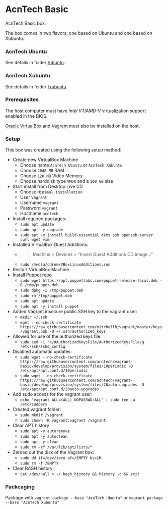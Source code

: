 # AcnTech Basic
AcnTech Basic box.

The box comes in two flavors, one based on Ubuntu and one based on Xubuntu.

### AcnTech Ubuntu
See details in folder [/ubuntu](/ubuntu).

### AcnTech Xubuntu
See details in folder [/xubuntu](/xubuntu).

### Prerequisites
The host computer must have _Intel VT/AMD-V_ virtualization support enabled in the BIOS.

[Oracle VirtualBox](https://www.virtualbox.org) and [Vagrant](https://www.vagrantup.com) must also be installed on the host.

### Setup
This box was created using the following setup method:

* Create new VirtualBox Machine
  * Choose name `AcnTech Ubuntu` or `AcnTech Xubuntu`
  * Choose `2048 MB` RAM
  * Choose `128 MB` Video Memory
  * Choose harddisk type `VMDK` and a `100 GB` size
* Start install from Desktop Live CD
  * Choose `Minimal installation`
  * User `Vagrant`
  * Username `vagrant`
  * Password `vagrant`
  * Hostname `acntech`
* Install required packages:
  * `sudo apt update`
  * `sudo apt -y upgrade`
  * `sudo apt -y install build-essential dkms ssh openssh-server curl wget vim`
* Installed VirtualBox Guest Additions:
  * > Machine > Devices > "Insert Guest Additions CD image..."
  * `sudo /media/cdrom/VBoxLinuxAdditions.run`
* Restart VirtualBox Machine
* Install Puppet repo
  * `sudo wget https://apt.puppetlabs.com/puppet-release-focal.deb -O /tmp/puppet.deb`
  * `sudo dpkg -i /tmp/puppet.deb`
  * `sudo rm /tmp/puppet.deb`
  * `sudo apt update`
  * `sudo apt -y install puppet`
* Added Vagrant insecure public SSH key to the vagrant user:
  * `mkdir ~/.ssh`
  * `wget --no-check-certificate https://raw.githubusercontent.com/mitchellh/vagrant/master/keys/vagrant.pub -O ~/.ssh/authorized_keys`
* Allowed for use of the authorized keys file:
  * `sudo sed -i 's/#AuthorizedKeysFile/AuthorizedKeysFile/g' /etc/ssh/sshd_config`
* Disabled automatic updates:
  * `sudo wget --no-check-certificate https://raw.githubusercontent.com/acntech/vagrant-basic/develop/provision/system/files/10periodic -O /etc/apt/apt.conf.d/10periodic`
  * `sudo wget --no-check-certificate https://raw.githubusercontent.com/acntech/vagrant-basic/develop/provision/system/files/20auto-upgrades -O /etc/apt/apt.conf.d/20auto-upgrades`
* Add sudo access for the vagrant user:
  * `echo "vagrant ALL=(ALL) NOPASSWD:ALL" | sudo tee -a /etc/sudoers`
* Created vagrant folder:
  * `sudo mkdir /vagrant`
  * `sudo chown -R vagrant:vagrant /vagrant`
* Clear APT history
  * `sudo apt -y autoremove`
  * `sudo apt -y autoclean`
  * `sudo apt -y clean`
  * `sudo rm -rf /var/lib/apt/lists/*`
* Zeroed out the disk of the Vagrant box:
  * `sudo dd if=/dev/zero of=/EMPTY bs=1M`
  * `sudo rm -f /EMPTY`
* Clear BASH history:
  * `cat /dev/null > ~/.bash_history && history -c && exit`

### Packcaging
Package with `vagrant package --base "AcnTech Ubuntu"` or `vagrant package --base "AcnTech Xubuntu"`
